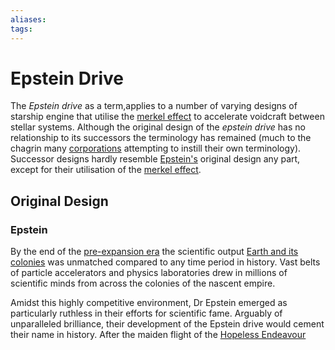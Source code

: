 ```yaml
---
aliases:
tags:
---
```


# Epstein Drive

The *Epstein drive* as a term,applies to a number of varying designs of starship engine that utilise the [merkel effect](../../Physics/merkel-effect.md) to accelerate voidcraft between stellar systems. Although the original design of the *epstein drive* has no relationship to its successors the terminology has remained (much to the chagrin many [corporations](../../Organisation/organisation.md#corporations) attempting to instill their own terminology). Successor designs hardly resemble [Epstein's](#epstein) original design any part, except for their utilisation of the [merkel effect](../../Physics/merkel-effect.md). 


## Original Design

### Epstein

By the end of the [pre-expansion era](../../Empire%20in%20Snapshots/The%20Expansions/pre-expansion-era.md) the scientific output [Earth and its colonies](../../Systems/greater-terra.md) was unmatched compared to any time period in history. Vast belts of particle accelerators and physics laboratories drew in millions of scientific minds from across the colonies of the nascent empire. 

Amidst this highly competitive environment, Dr Epstein emerged as particularly ruthless in their efforts for scientific fame. Arguably of unparalleled brilliance, their development of the Epstein drive would cement their name in history. After the maiden flight of the [Hopeless Endeavour](../../Organisation/noteworthy-vessels.md#hopeless-endeavour)
